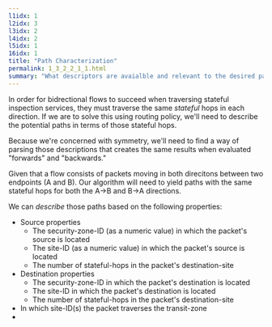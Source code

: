 ```yaml
---
l1idx: 1
l2idx: 3
l3idx: 2
l4idx: 2
l5idx: 1
16idx: 1
title: "Path Characterization"
permalink: 1_3_2_2_1_1.html
summary: "What descriptors are avaialble and relevant to the desired path-selection?"
---
```


In order for bidrectional flows to succeed when traversing stateful inspection services, they must traverse the same *stateful* hops in each direction.  If we are to solve this using routing policy, we'll need to describe the potential paths in terms of those stateful hops.

Because we're concerned with symmetry, we'll need to find a way of parsing those descriptions that creates the same results when evaluated "forwards" and "backwards."  

Given that a flow consists of packets moving in both direcitons between two endpoints (A and B). Our algorithm will need to yield paths with the same stateful hops for both the A->B and B->A directions.  

We can *describe* those paths based on the following properties:
- Source properties
  - The security-zone-ID (as a numeric value) in which the packet's source is located
  - The site-ID (as a numeric value) in which the packet's source is located
  - The number of stateful-hops in the packet's destination-site
- Destination properties
  - The security-zone-ID in which the packet's destination is located
  - The site-ID in which the packet's destination is located
  - The number of stateful-hops in the packet's destination-site
- In which site-ID(s) the packet traverses the transit-zone
- 
